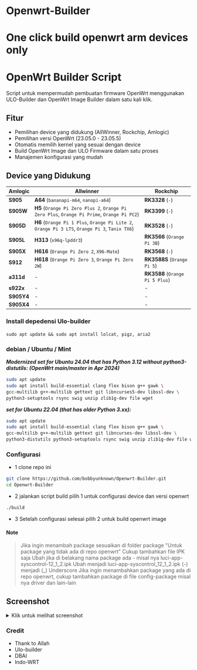 # Openwrt-Builder
One click build openwrt arm devices only
=======
# OpenWrt Builder Script

Script untuk mempermudah pembuatan firmware OpenWrt menggunakan ULO-Builder dan OpenWrt Image Builder dalam satu kali klik.

## Fitur

- Pemilihan device yang didukung (AllWinner, Rockchip, Amlogic)
- Pemilihan versi OpenWrt (23.05.0 - 23.05.5)
- Otomatis memilih kernel yang sesuai dengan device
- Build OpenWrt Image dan ULO Firmware dalam satu proses
- Manajemen konfigurasi yang mudah

## Device yang Didukung

| Amlogic | Allwinner | Rockchip |
| -------- | ------- | ------- |
| **S905**  | **A64** (`bananapi-m64`, `nanopi-a64`) | **RK3328** (`-`) |
| **S905W** | **H5** (`Orange Pi Zero Plus 2`, `Orange Pi Zero Plus`, `Orange Pi Prime`, `Orange Pi PC2`) | **RK3399** (`-`) |
| **S905D** | **H6** (`Orange Pi 1 Plus`, `Orange Pi Lite 2`, `Orange Pi 3 LTS`, `Orange Pi 3`, `Tanix TX6`) | **RK3528** (`-`) |
| **S905L** | **H313** (`x96q-lpddr3`) | **RK3566** (`Orange Pi 3B`) |
| **S905X** | **H616** (`Orange Pi Zero 2`, `X96-Mate`) | **RK3568** (`-`) |
| **S912** | **H618** (`Orange Pi Zero 3`, `Orange Pi Zero 2W`) | **RK3588S** (`Orange Pi 5`) | 
| **a311d** | - | **RK3588** (`Orange Pi 5 Plus`) |
| **s922x** | - | - |
| **S905Y4** | - | - |
| **S905X4** | - | - |


### Install depedensi Ulo-builder
```
sudo apt update && sudo apt install lolcat, pigz, aria2
```

### debian / Ubuntu / Mint

***Modernized set for Ubuntu 24.04 that has Python 3.12 without python3-distutils: (OpenWrt main/master in Apr 2024)***

``` bash
sudo apt update
sudo apt install build-essential clang flex bison g++ gawk \
gcc-multilib g++-multilib gettext git libncurses5-dev libssl-dev \
python3-setuptools rsync swig unzip zlib1g-dev file wget
```

***set for Ubuntu 22.04 (that has older Python 3.xx):***
``` bash
sudo apt update
sudo apt install build-essential clang flex bison g++ gawk \
gcc-multilib g++-multilib gettext git libncurses-dev libssl-dev \
python3-distutils python3-setuptools rsync swig unzip zlib1g-dev file wget
```

### Configurasi
- 1 clone repo ini
``` bash
git clone https://github.com/bobbyunknown/Openwrt-Builder.git
cd Openwrt-Builder
```
- 2 jalankan script build pilih 1 untuk configurasi device dan versi openwrt
``` bash
./build
```
- 3 Setelah configurasi selesai pilih 2 untuk build openwrt image

#### Note
> Jika ingin menambah package sesuaikan di folder package "Untuk package yang tidak ada di repo openwrt" Cukup tambahkan file IPK saja
> Ubah jika di belakang nama package ada - misal nya luci-app-syscontrol-12_1_2.ipk Ubah menjadi luci-app-syscontrol_12_1_2.ipk (-) menjadi (_) Underscore
> Jika ingin menambahkan package yang ada di repo openwrt, cukup tambahkan package di file config-package misal nya driver dan lain-lain


## Screenshot

<details>
<summary>Klik untuk melihat screenshot</summary>

![Pemilihan Device](img/1.png)
*Pemilihan Device*

![Proses Build Image](img/2.png)
*Proses Build Image*

![Build Selesai](img/3.png)
*Build Selesai*

</details>


### Credit
- Thank to Allah
- Ulo-builder
- DBAI
- Indo-WRT